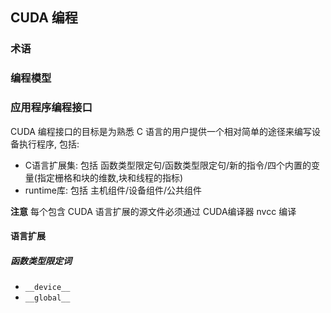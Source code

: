 ## CUDA 编程

### 术语

### 编程模型

### 应用程序编程接口

CUDA 编程接口的目标是为熟悉 C 语言的用户提供一个相对简单的途径来编写设备执行程序, 包括:
- C语言扩展集: 包括 函数类型限定句/函数类型限定句/新的指令/四个内置的变量(指定栅格和块的维数,块和线程的指标)
- runtime库: 包括 主机组件/设备组件/公共组件

**注意** 每个包含 CUDA 语言扩展的源文件必须通过 CUDA编译器 nvcc 编译

#### 语言扩展

##### 函数类型限定词

- `__device__`
- `__global__`